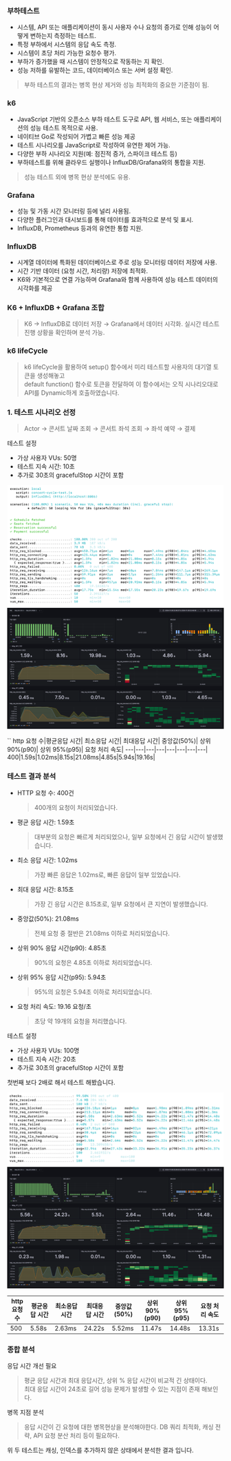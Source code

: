 ### 부하테스트
- 시스템, API 또는 애플리케이션이 동시 사용자 수나 요청의 증가로 인해 성능이 어떻게 변하는지 측정하는 테스트.
- 특정 부하에서 시스템의 응답 속도 측정.
- 시스템이 초당 처리 가능한 요청수 평가.
- 부하가 증가했을 때 시스템이 안정적으로 작동하는 지 확인.
- 성능 저하를 유발하는 코드, 데이터베이스 또는 서버 설정 확인.
> 부하 테스트의 결과는 병목 현상 제거와 성능 최적화의 중요한 기준점이 됨.

### k6
- JavaScript 기반의 오픈소스 부하 테스트 도구로 API, 웹 서비스, 또는 애플리케이션의 성능 테스트 목적으로 사용.
- 네이티브 Go로 작성되어 가볍고 빠른 성능 제공
- 테스트 시나리오를 JavaScript로 작성하여 유연한 제어 가능.
- 다양한 부하 시나리오 지원(예: 점진적 증가, 스파이크 테스트 등) 
- 부하테스트를 위해 클라우드 실행이나 InfluxDB/Grafana와의 통합을 지원.
> 성능 테스트 외에 병목 현상 분석에도 유용.

### Grafana 
- 성능 및 가동 시간 모니터링 등에 널리 사용됨.
- 다양한 플러그인과 대시보드를 통해 데이터를 효과적으로 분석 및 표시.
- InfluxDB, Prometheus 등과의 유연한 통합 지원.

### InfluxDB 
- 시계열 데이터에 특화된 데이터베이스로 주로 성능 모니터링 데이터 저장에 사용.
- 시간 기반 데이터 (요청 시간, 처리량) 저장에 최적화.
- K6와 기본적으로 연결 가능하며 Grafana와 함께 사용하여 성능 테스트 데이터의 시각화를 제공

### K6 + InfluxDB + Grafana 조합
> K6 → InfluxDB로 데이터 저장 → Grafana에서 데이터 시각화.
> 실시간 테스트 진행 상황을 확인하며 분석 가능.

### k6 lifeCycle
> k6 lifeCycle을 활용하여 setup() 함수에서 미리 테스트할 사용자의 대기열 토큰을 생성해놓고  
> default function() 함수로 토큰을 전달하여 이 함수에서는 오직 시나리오대로   
> API를 Dynamic하게 호출하였습니다.

### 1. 테스트 시나리오 선정
> Actor → 콘서트 날짜 조회 → 콘서트 좌석 조회 → 좌석 예약 → 결제

테스트 설정
 - 가상 사용자 VUs: 50명
 - 테스트 지속 시간: 10초
 - 추가로 30초의 gracefulStop 시간이 포함
  
![step19_1.png](step19_1.png)
![step19_2.png](step19_2.png)

``
http 요청 수|평균응답 시간| 최소응답 시간| 최대응답 시간| 중앙값(50%)| 상위 90%(p90)| 상위 95%(p95)| 요청 처리 속도|
---|---|---|---|---|---|---|---|
400|1.59s|1.02ms|8.15s|21.08ms|4.85s|5.94s|19.16s|

### 테스트 결과 분석
- HTTP 요청 수: 400건 
  > 400개의 요청이 처리되었습니다.

- 평균 응답 시간: 1.59초
  > 대부분의 요청은 빠르게 처리되었으나, 일부 요청에서 긴 응답 시간이 발생했습니다.

- 최소 응답 시간: 1.02ms
  > 가장 빠른 응답은 1.02ms로, 빠른 응답이 일부 있었습니다.

- 최대 응답 시간: 8.15초
  > 가장 긴 응답 시간은 8.15초로, 일부 요청에서 큰 지연이 발생했습니다.

- 중앙값(50%): 21.08ms
  > 전체 요청 중 절반은 21.08ms 이하로 처리되었습니다.

- 상위 90% 응답 시간(p90): 4.85초
  > 90%의 요청은 4.85초 이하로 처리되었습니다.

- 상위 95% 응답 시간(p95): 5.94초
  > 95%의 요청은 5.94초 이하로 처리되었습니다.

- 요청 처리 속도: 19.16 요청/초
  > 초당 약 19개의 요청을 처리했습니다.

테스트 설정
- 가상 사용자 VUs: 100명
- 테스트 지속 시간: 20초
- 추가로 30초의 gracefulStop 시간이 포함

첫번째 보다 2배로 해서 테스트 해봤습니다.

![step19_3.png](step19_3.png)
![step19_4.png](step19_4.png)

http 요청 수|평균응답 시간| 최소응답 시간| 최대응답 시간| 중앙값(50%)| 상위 90%(p90)| 상위 95%(p95)| 요청 처리 속도|
---|---|---|---|---|---|---|---|
500|5.58s|2.63ms|24.22s|5.52ms|11.47s|14.48s|13.31s|


### 종합 분석
응답 시간 개선 필요
> 평균 응답 시간과 최대 응답시간, 상위 % 응답 시간이 비교적 긴 상태이다.  
> 최대 응답 시간이 24초로 길어 성능 문제가 발생할 수 있는 지점이 존재 해보인다.  

병목 지점 분석
> 응답 시간이 긴 요청에 대한 병목현상을 분석해야한다.
> DB 쿼리 최적화, 캐싱 전략, API 요청 분산 처리 등이 필요하다.

위 두 테스트는 캐싱, 인덱스를 추가하지 않은 상태에서 분석한 결과 입니다.

